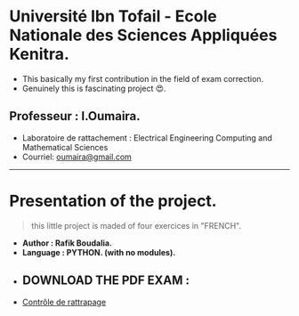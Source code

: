 # Université Ibn Tofail - Ecole Nationale des Sciences Appliquées Kenitra.
- This basically my first contribution in the field of exam correction.
- Genuinely this is fascinating project 😍.
##  Professeur : I.Oumaira.
- Laboratoire de rattachement : Electrical Engineering Computing and Mathematical Sciences
- Courriel: oumaira@gmail.com
----------

# Presentation of the project.
> this little project is maded of four exercices in "FRENCH".
- **Author : Rafik Boudalia.**
- **Language : PYTHON. (with no modules).**
- ## DOWNLOAD THE PDF EXAM : 
- [Contrôle de rattrapage](https://www.docdroid.net/2FH8aZY/controle-de-rattrapage-2020-pdf "Contrôle de rattrapage")

